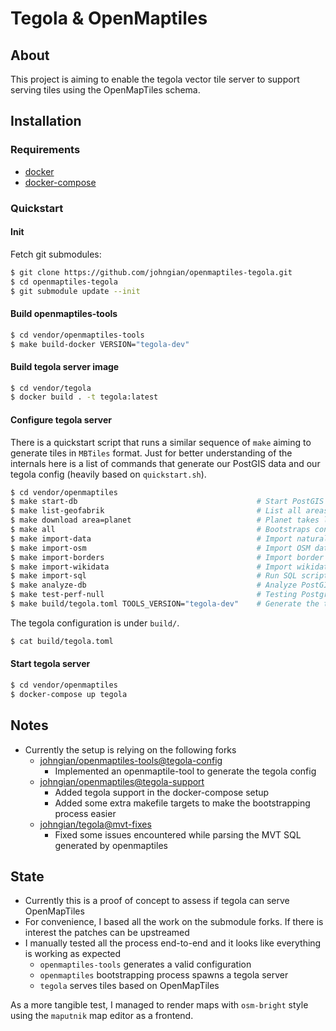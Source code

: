 # Tegola & OpenMaptiles

## About

This project is aiming to enable the tegola vector tile server to support
serving tiles using the OpenMapTiles schema.

## Installation

### Requirements

- [docker]
- [docker-compose]

### Quickstart

#### Init

Fetch git submodules:

```bash
$ git clone https://github.com/johngian/openmaptiles-tegola.git
$ cd openmaptiles-tegola
$ git submodule update --init
```

#### Build openmaptiles-tools

```bash
$ cd vendor/openmaptiles-tools
$ make build-docker VERSION="tegola-dev"
```

#### Build tegola server image

```bash
$ cd vendor/tegola
$ docker build . -t tegola:latest
```

#### Configure tegola server

There is a quickstart script that runs a similar sequence of `make` aiming to generate tiles
in `MBTiles` format. Just for better understanding of the internals here is a list of commands
that generate our PostGIS data and our tegola config (heavily based on `quickstart.sh`).

```bash
$ cd vendor/openmaptiles
$ make start-db                                        # Start PostGIS server
$ make list-geofabrik                                  # List all areas available to download
$ make download area=planet                            # Planet takes long time to load. Use a different area for dev purposes
$ make all                                             # Bootstraps configuration files
$ make import-data                                     # Import natural earth data, water polygons, lake lines
$ make import-osm                                      # Import OSM data in PostGIS using imposm3
$ make import-borders                                  # Import border geometries PostGIS
$ make import-wikidata                                 # Import wikidata in PostGIS
$ make import-sql                                      # Run SQL scripts for postprocessing
$ make analyze-db                                      # Analyze PostGIS tables
$ make test-perf-null                                  # Testing PostgreSQL tables to match layer definitions metadata
$ make build/tegola.toml TOOLS_VERSION="tegola-dev"    # Generate the tegola config based on the OpenMapTiles schema queries
```

The tegola configuration is under `build/`.
```bash
$ cat build/tegola.toml
```

#### Start tegola server

```bash
$ cd vendor/openmaptiles
$ docker-compose up tegola
```

## Notes

- Currently the setup is relying on the following forks
  - [johngian/openmaptiles-tools@tegola-config](https://github.com/johngian/openmaptiles-tools/tree/tegola-config)
    - Implemented an openmaptile-tool to generate the tegola config
  - [johngian/openmaptiles@tegola-support](https://github.com/johngian/openmaptiles/tree/tegola-support)
    - Added tegola support in the docker-compose setup
    - Added some extra makefile targets to make the bootstrapping process easier
  - [johngian/tegola@mvt-fixes](https://github.com/johngian/tegola/tree/mvt-fixes)
    - Fixed some issues encountered while parsing the MVT SQL generated by openmaptiles

## State

- Currently this is a proof of concept to assess if tegola can serve OpenMapTiles
- For convenience, I based all the work on the submodule forks. If there is interest the patches can be upstreamed
- I manually tested all the process end-to-end and it looks like everything is working as expected
  - `openmaptiles-tools` generates a valid configuration
  - `openmaptiles` bootstrapping process spawns a tegola server
  - `tegola` serves tiles based on OpenMapTiles

As a more tangible test, I managed to render maps with `osm-bright` style using the `maputnik` map editor as a frontend.

[docker]: https://www.docker.com/ 'docker'
[docker-compose]: https://docs.docker.com/compose/install/ 'docker-compose'
